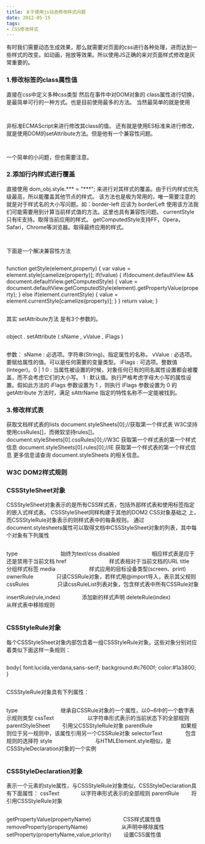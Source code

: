 ```yaml
---
title: 关于使用js动态修改样式问题
date: 2012-05-15
tags: 
- CSS修改样式
---
```


有时我们需要动态生成效果，那么就需要对页面的css进行各种处理，进而达到一些样式的改变。如动画，拖放等效果。所以使用JS正确的来对页面样式修改是灰常重要的。
### 1.修改标签的class属性值
直接在css中定义多种css类型 然后在事件中对DOM对象的 class属性进行切换，是最简单可行的一种方式。也是目前使用最多的方法。 当然最简单的就是使用

```
```
<script type="text/javascript">
    var obj = document.getElementById("div");
    obj.className = "otherclass";
</script>
```
```

非标准ECMAScript来进行修改其class的值。 还有就是使用ES标准来进行修改，就是使用DOM的setAttribute方法。但是他有一个兼容性问题。

```
```
<script type="text/javascript">
    var obj = document.getElementById("div");
    obj.setAttribute("className","otherclass");//IE下使用className
    obj.setAttribute("class","otherclass");//FF下的方式 所以要注意
</script>
```
```

一个简单的小问题，但也需要注意。
### 2.添加行内样式进行覆盖
直接使用 dom_obj.style.*** = "***"; 来进行对其样式的覆盖。由于行内样式优先级最高，所以能覆盖其他节点的样式。 该方法也是极为常用的，唯一需要注意的就是对于样式名的大小写问题。如：border-left 应该为 borderLeft 使用该方法我们可能需要用到计算当前样式值的方法。这里也具有兼容性问题。 currentStyle只有IE支持。取得当前应用的样式。 getComputedStyle支持FF，Opera，Safari，Chrome等浏览器。取得最终应用的样式。

```
```
<script type="text/javascript">
    var obj = document.getElementById("div");
    objh=document.defaultView.getComputedStyle(obj,null).height;
    //或者
    objh=window.getComputedStyle(obj,null)[height];
    //IE下 需要
    objh=obj.currentStyle[height];
</script>
```
```

下面是一个解决兼容性方法

```
```
function getStyle(element,property) {
    var value = element.style[camelize(property)];
    if(!value) {
        if(document.defaultView && document.defaultView.getComputedStyle) {
            value = document.defaultView.getComputedStyle(element).getPropertyValue(property);
        } else if(element.currentStyle) {
            value = element.currentStyle[camelize(property)];
         }
    }
    return value;
}
```
```

其实 setAttribute方法 是有3个参数的。

```
```
object . setAttribute ( sName , vValue , iFlags )
```
```

参数： sName : 必选项。字符串(String)。指定属性的名称。 vValue : 必选项。要赋给属性的值。可以是任何需要的变量类型。 iFlags : 可选项。整数值(Integer)。0 | 1 0 : 当属性被设置的时候，对象任何已有的同名属性设置都会被覆盖，而不会考虑它们的大小写。 1 : 默认值。执行严格考虑字母大小写的属性设置。假如此方法的 iFlags 参数设置为 1 ，则执行 iFlags 参数设置为 0 的 getAttribute 方法时，满足 sAttrName 指定的特性名称不一定能被找到。
### 3.修改样式表
获取文档样式表的lists document.styleSheets[0];//获取第一个样式表 W3C坚持使用cssRules[]，而微软坚持rules[]。 document.styleSheets[0].cssRules[0];//W3C 获取第一个样式表的第一个样式信息 document.styleSheets[0].rules[0];//IE 获取第一个样式表的第一个样式信息 更多信息请查询 document.styleSheets 的相关信息。
### W3C DOM2样式规则

### CSSStyleSheet对象

CSSStyleSheet对象表示的是所有CSS样式表，包括外部样式表和使用标签指定的嵌入式样式表。 CSSStyleSheet同样构建于其他的DOM2 CSS对象基础之 上，而CSSStyleRule对象表示的则样式表中的每条规则。 通过document.stylesheets属性可以取得文档中CSSStyleSheet对象的列表，其中每个对象有下列属性

```
```
type　　　　　　　　始终为text/css
disabled　　　　　　相应样式表是应于还是禁用于当前文档
href　　　　　　　　样式表相对于当前文档的URL
title　　　　　　　　分组样式标签
media　　　　　　   样式应用的目标设备类型(screen、print)
ownerRule　　　　   只读CSSRule对象，若样式用@import导入，表示其父规则
cssRules 　　　　　只读cssRuleList列表对象，包含样式表中所有CSSRule对象

insertRule(rule,index)　　　　添加新的样式声明
deleteRule(index)　　　　　 从样式表中移除规则
```
```

### CSSStyleRule对象

每个CSSStyleSheet对象内部包含着一组CSSStyleRule对象。这些对象分别对应着类似下面这样一条规则：

```
```
body{
    font:lucida,verdana,sans-serif;
    background:#c7600f;
    color:#1a3800;
}
```
```

CSSStyleRule对象具有下列属性：

```
```
type　　　　　　　　继承自CSSRule对象的一个属性，以0~6中的一个数字表示规则类型
cssText　　　　　　 以字符串形式表示的当前状态下的全部规则
parentStyleSheet　　 引用父CSSStyleRule对象
parentRule　　　　　 如果规则位于另一规则中，该属性引用另一个CSSRule对象
selectorText　　　　   包含规则的选择符
style　　　　　　　　与HTMLElement.style相似，是CSSStyleDeclaration对象的一个实例
```
```

### CSSStyleDeclaration对象

表示一个元素的style属性，与CSSStyleRule对象类似，CSSStyleDeclaration具有下面属性： cssText　　　　以字符串形式表示的全部规则 parentRule　　 将引用CSSStyleRule对象

```
```
getPropertyValue(propertyName)　　　　　　CSS样式属性值
removeProperty(propertyName)　　　　　　  从声明中移除属性
setProperty(propertyName,value,priority)　　   设置CSS属性值
```
```